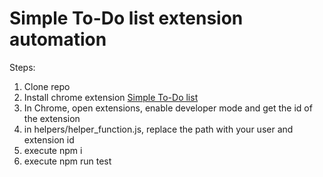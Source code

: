 # Simple To-Do list extension automation

Steps:
1. Clone repo
2. Install chrome extension
[Simple To-Do list](https://chrome.google.com/webstore/detail/simple-to-do-list/jimdhomgkpmmhhcegiebdajlkmjgikaf/related?hl=es)
3. In Chrome, open extensions, enable developer mode and get the id of the extension
4. in helpers/helper_function.js, replace the path with your user and extension id
5. execute npm i
6. execute npm run test
